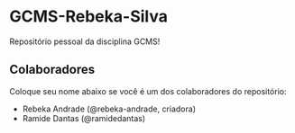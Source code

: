 # GCMS-Rebeka-Silva

Repositório pessoal da disciplina GCMS!

## Colaboradores

Coloque seu nome abaixo se você é um dos colaboradores do repositório:

* Rebeka Andrade (@rebeka-andrade, criadora)
* Ramide Dantas (@ramidedantas)
